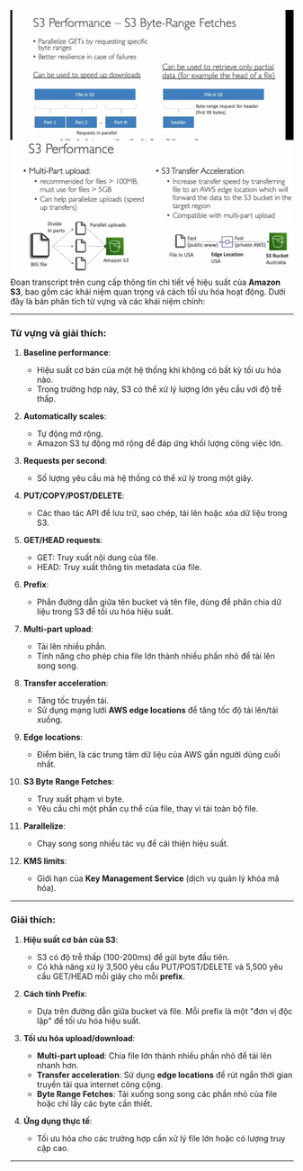 ![alt text](./multipart-transferacce.png)
![alt text](by-range-fetcb.png)
Đoạn transcript trên cung cấp thông tin chi tiết về hiệu suất của **Amazon S3**, bao gồm các khái niệm quan trọng và cách tối ưu hóa hoạt động. Dưới đây là bản phân tích từ vựng và các khái niệm chính:

---

### **Từ vựng và giải thích**:
1. **Baseline performance**: 
   - Hiệu suất cơ bản của một hệ thống khi không có bất kỳ tối ưu hóa nào.
   - Trong trường hợp này, S3 có thể xử lý lượng lớn yêu cầu với độ trễ thấp.

2. **Automatically scales**: 
   - Tự động mở rộng.
   - Amazon S3 tự động mở rộng để đáp ứng khối lượng công việc lớn.

3. **Requests per second**:
   - Số lượng yêu cầu mà hệ thống có thể xử lý trong một giây.

4. **PUT/COPY/POST/DELETE**:
   - Các thao tác API để lưu trữ, sao chép, tải lên hoặc xóa dữ liệu trong S3.

5. **GET/HEAD requests**:
   - GET: Truy xuất nội dung của file.
   - HEAD: Truy xuất thông tin metadata của file.

6. **Prefix**: 
   - Phần đường dẫn giữa tên bucket và tên file, dùng để phân chia dữ liệu trong S3 để tối ưu hóa hiệu suất.

7. **Multi-part upload**:
   - Tải lên nhiều phần.
   - Tính năng cho phép chia file lớn thành nhiều phần nhỏ để tải lên song song.

8. **Transfer acceleration**:
   - Tăng tốc truyền tải.
   - Sử dụng mạng lưới **AWS edge locations** để tăng tốc độ tải lên/tải xuống.

9. **Edge locations**:
   - Điểm biên, là các trung tâm dữ liệu của AWS gần người dùng cuối nhất.

10. **S3 Byte Range Fetches**:
    - Truy xuất phạm vi byte.
    - Yêu cầu chỉ một phần cụ thể của file, thay vì tải toàn bộ file.

11. **Parallelize**:
    - Chạy song song nhiều tác vụ để cải thiện hiệu suất.

12. **KMS limits**:
    - Giới hạn của **Key Management Service** (dịch vụ quản lý khóa mã hóa).

---

### **Giải thích**:
1. **Hiệu suất cơ bản của S3**:
   - S3 có độ trễ thấp (100-200ms) để gửi byte đầu tiên.
   - Có khả năng xử lý 3,500 yêu cầu PUT/POST/DELETE và 5,500 yêu cầu GET/HEAD mỗi giây cho mỗi **prefix**.

2. **Cách tính Prefix**:
   - Dựa trên đường dẫn giữa bucket và file. Mỗi prefix là một "đơn vị độc lập" để tối ưu hóa hiệu suất.

3. **Tối ưu hóa upload/download**:
   - **Multi-part upload**: Chia file lớn thành nhiều phần nhỏ để tải lên nhanh hơn.
   - **Transfer acceleration**: Sử dụng **edge locations** để rút ngắn thời gian truyền tải qua internet công cộng.
   - **Byte Range Fetches**: Tải xuống song song các phần nhỏ của file hoặc chỉ lấy các byte cần thiết.

4. **Ứng dụng thực tế**:
   - Tối ưu hóa cho các trường hợp cần xử lý file lớn hoặc có lượng truy cập cao.

---

